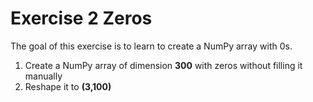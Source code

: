 # Exercise 2 Zeros

The goal of this exercise is to learn to create a NumPy array with 0s.

1. Create a NumPy array of dimension **300** with zeros without filling it manually
2. Reshape it to **(3,100)**
